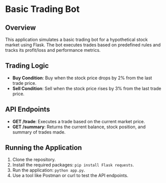 # Basic Trading Bot

## Overview

This application simulates a basic trading bot for a hypothetical stock market using Flask. The bot executes trades based on predefined rules and tracks its profit/loss and performance metrics.

## Trading Logic

- **Buy Condition**: Buy when the stock price drops by 2% from the last trade price.
- **Sell Condition**: Sell when the stock price rises by 3% from the last trade price.

## API Endpoints

- **GET /trade**: Executes a trade based on the current market price.
- **GET /summary**: Returns the current balance, stock position, and summary of trades made.

## Running the Application

1. Clone the repository.
2. Install the required packages: `pip install Flask requests`.
3. Run the application: `python app.py`.
4. Use a tool like Postman or curl to test the API endpoints.

